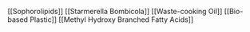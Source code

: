 [[Sophorolipids]]
[[Starmerella Bombicola]]
[[Waste-cooking Oil]]
[[Bio-based Plastic]]
[[Methyl Hydroxy Branched Fatty Acids]]
